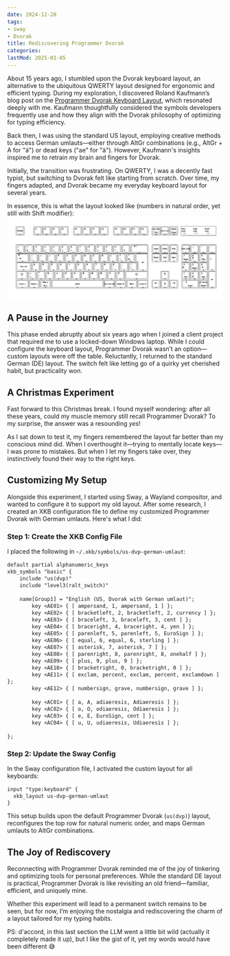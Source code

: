 ```yaml
---
date: 2024-12-28
tags:
- sway
- Dvorak
title: Rediscovering Programmer Dvorak
categories:
lastMod: 2025-01-05
---
```

About 15 years ago, I stumbled upon the Dvorak keyboard layout, an alternative to the ubiquitous QWERTY layout designed for ergonomic and efficient typing. During my exploration, I discovered Roland Kaufmann’s blog post on the [Programmer Dvorak Keyboard Layout](https://www.kaufmann.no/roland/dvorak/), which resonated deeply with me. Kaufmann thoughtfully considered the symbols developers frequently use and how they align with the Dvorak philosophy of optimizing for typing efficiency.

Back then, I was using the standard US layout, employing creative methods to access German umlauts—either through AltGr combinations (e.g., AltGr + A for "ä") or dead keys ("ae" for "ä"). However, Kaufmann's insights inspired me to retrain my brain and fingers for Dvorak.

Initially, the transition was frustrating. On QWERTY, I was a decently fast typist, but switching to Dvorak felt like starting from scratch. Over time, my fingers adapted, and Dvorak became my everyday keyboard layout for several years.

In essence, this is what the layout looked like (numbers in natural order, yet still with Shift modifier):
![my "own" keyboard layout](/assets/image_1736084824205_0.png)

## A Pause in the Journey

This phase ended abruptly about six years ago when I joined a client project that required me to use a locked-down Windows laptop. While I could configure the keyboard layout, Programmer Dvorak wasn’t an option—custom layouts were off the table. Reluctantly, I returned to the standard German (DE) layout. The switch felt like letting go of a quirky yet cherished habit, but practicality won.

## A Christmas Experiment

Fast forward to this Christmas break. I found myself wondering: after all these years, could my muscle memory still recall Programmer Dvorak? To my surprise, the answer was a resounding *yes*!

As I sat down to test it, my fingers remembered the layout far better than my conscious mind did. When I overthought it—trying to mentally locate keys—I was prone to mistakes. But when I let my fingers take over, they instinctively found their way to the right keys.

## Customizing My Setup

Alongside this experiment, I started using Sway, a Wayland compositor, and wanted to configure it to support my old layout. After some research, I created an XKB configuration file to define my customized Programmer Dvorak with German umlauts. Here's what I did:

### Step 1: Create the XKB Config File

I placed the following in `~/.xkb/symbols/us-dvp-german-umlaut`:

```xkb
default partial alphanumeric_keys
xkb_symbols "basic" {
	include "us(dvp)"
	include "level3(ralt_switch)"

	name[Group1] = "English (US, Dvorak with German umlaut)";
        key <AE01> { [ ampersand, 1, ampersand, 1 ] };
        key <AE02> { [ bracketleft, 2, bracketleft, 2, currency ] };
        key <AE03> { [ braceleft, 3, braceleft, 3, cent ] };
        key <AE04> { [ braceright, 4, braceright, 4, yen ] };
        key <AE05> { [ parenleft, 5, parenleft, 5, EuroSign ] };
        key <AE06> { [ equal, 6, equal, 6, sterling ] };
        key <AE07> { [ asterisk, 7, asterisk, 7 ] };
        key <AE08> { [ parenright, 8, parenright, 8, onehalf ] };
        key <AE09> { [ plus, 9, plus, 9 ] };
        key <AE10> { [ bracketright, 0, bracketright, 0 ] };
        key <AE11> { [ exclam, percent, exclam, percent, exclamdown ] };
        key <AE12> { [ numbersign, grave, numbersign, grave ] };

        key <AC01> { [ a, A, adiaeresis, Adiaeresis ] };
        key <AC02> { [ o, O, odiaeresis, Odiaeresis ] };
        key <AC03> { [ e, E, EuroSign, cent ] };
        key <AC04> { [ u, U, udiaeresis, Udiaeresis ] };

};
```

### Step 2: Update the Sway Config

In the Sway configuration file, I activated the custom layout for all keyboards:

```sway
input "type:keyboard" {
  xkb_layout us-dvp-german-umlaut
}
```

This setup builds upon the default Programmer Dvorak (`us(dvp)`) layout, reconfigures the top row for natural numeric order, and maps German umlauts to AltGr combinations.

## The Joy of Rediscovery

Reconnecting with Programmer Dvorak reminded me of the joy of tinkering and optimizing tools for personal preferences. While the standard DE layout is practical, Programmer Dvorak is like revisiting an old friend—familiar, efficient, and uniquely mine.

Whether this experiment will lead to a permanent switch remains to be seen, but for now, I’m enjoying the nostalgia and rediscovering the charm of a layout tailored for my typing habits.

PS: d'accord, in this last section the LLM went a little bit wild (actually it completely made it up), but I like the gist of it, yet my words would have been different 😅

